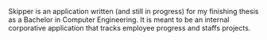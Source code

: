 Skipper is an application written (and still in progress) for my finishing thesis as a Bachelor in Computer Engineering. It is meant to be an internal corporative application that tracks employee progress and staffs projects.
